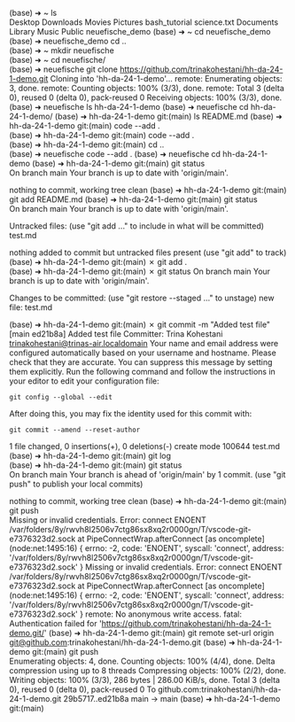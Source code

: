 (base) ➜  ~ ls   
Desktop         Downloads       Movies          Pictures        bash_tutorial   science.txt
Documents       Library         Music           Public          neuefische_demo
(base) ➜  ~ cd neuefische_demo                                                               
(base) ➜  neuefische_demo cd ..             
(base) ➜  ~ mkdir neuefische     
(base) ➜  ~ cd neuefische/    
(base) ➜  neuefische git clone https://github.com/trinakohestani/hh-da-24-1-demo.git
Cloning into 'hh-da-24-1-demo'...
remote: Enumerating objects: 3, done.
remote: Counting objects: 100% (3/3), done.
remote: Total 3 (delta 0), reused 0 (delta 0), pack-reused 0
Receiving objects: 100% (3/3), done.
(base) ➜  neuefische ls
hh-da-24-1-demo
(base) ➜  neuefische cd hh-da-24-1-demo/
(base) ➜  hh-da-24-1-demo git:(main) ls
README.md
(base) ➜  hh-da-24-1-demo git:(main) code --add .       
(base) ➜  hh-da-24-1-demo git:(main) code --add .     
(base) ➜  hh-da-24-1-demo git:(main) cd ..              
(base) ➜  neuefische code --add .
(base) ➜  neuefische cd hh-da-24-1-demo 
(base) ➜  hh-da-24-1-demo git:(main) git status                                                     
On branch main
Your branch is up to date with 'origin/main'.

nothing to commit, working tree clean
(base) ➜  hh-da-24-1-demo git:(main) git add README.md
(base) ➜  hh-da-24-1-demo git:(main) git status       
On branch main
Your branch is up to date with 'origin/main'.

Untracked files:
  (use "git add <file>..." to include in what will be committed)
        test.md

nothing added to commit but untracked files present (use "git add" to track)
(base) ➜  hh-da-24-1-demo git:(main) ✗ git add .        
(base) ➜  hh-da-24-1-demo git:(main) ✗ git status
On branch main
Your branch is up to date with 'origin/main'.

Changes to be committed:
  (use "git restore --staged <file>..." to unstage)
        new file:   test.md

(base) ➜  hh-da-24-1-demo git:(main) ✗ git commit -m "Added test file"                                
[main ed21b8a] Added test file
 Committer: Trina Kohestani <trinakohestani@trinas-air.localdomain>
Your name and email address were configured automatically based
on your username and hostname. Please check that they are accurate.
You can suppress this message by setting them explicitly. Run the
following command and follow the instructions in your editor to edit
your configuration file:

    git config --global --edit

After doing this, you may fix the identity used for this commit with:

    git commit --amend --reset-author

 1 file changed, 0 insertions(+), 0 deletions(-)
 create mode 100644 test.md
(base) ➜  hh-da-24-1-demo git:(main) git log                        
(base) ➜  hh-da-24-1-demo git:(main) git status                     
On branch main
Your branch is ahead of 'origin/main' by 1 commit.
  (use "git push" to publish your local commits)

nothing to commit, working tree clean
(base) ➜  hh-da-24-1-demo git:(main) git push  
Missing or invalid credentials.
Error: connect ENOENT /var/folders/8y/rwvh8l2506v7ctg86sx8xq2r0000gn/T/vscode-git-e7376323d2.sock
    at PipeConnectWrap.afterConnect [as oncomplete] (node:net:1495:16) {
  errno: -2,
  code: 'ENOENT',
  syscall: 'connect',
  address: '/var/folders/8y/rwvh8l2506v7ctg86sx8xq2r0000gn/T/vscode-git-e7376323d2.sock'
}
Missing or invalid credentials.
Error: connect ENOENT /var/folders/8y/rwvh8l2506v7ctg86sx8xq2r0000gn/T/vscode-git-e7376323d2.sock
    at PipeConnectWrap.afterConnect [as oncomplete] (node:net:1495:16) {
  errno: -2,
  code: 'ENOENT',
  syscall: 'connect',
  address: '/var/folders/8y/rwvh8l2506v7ctg86sx8xq2r0000gn/T/vscode-git-e7376323d2.sock'
}
remote: No anonymous write access.
fatal: Authentication failed for 'https://github.com/trinakohestani/hh-da-24-1-demo.git/'
(base) ➜  hh-da-24-1-demo git:(main) git remote set-url origin git@github.com:trinakohestani/hh-da-24-1-demo.git
(base) ➜  hh-da-24-1-demo git:(main) git push                                                                   
Enumerating objects: 4, done.
Counting objects: 100% (4/4), done.
Delta compression using up to 8 threads
Compressing objects: 100% (2/2), done.
Writing objects: 100% (3/3), 286 bytes | 286.00 KiB/s, done.
Total 3 (delta 0), reused 0 (delta 0), pack-reused 0
To github.com:trinakohestani/hh-da-24-1-demo.git
   29b5717..ed21b8a  main -> main
(base) ➜  hh-da-24-1-demo git:(main) 
